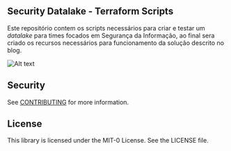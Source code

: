 ## Security Datalake - Terraform Scripts

Este repositório contem os scripts necessários para criar e testar um _datalake_ para times focados em Segurança da Informação, ao final sera criado os recursos necessários para funcionamento da solução descrito no blog.

![Alt text](/../main/architecture.png?raw=true "Arquitetura de referência")

## Security

See [CONTRIBUTING](CONTRIBUTING.md#security-issue-notifications) for more information.

## License

This library is licensed under the MIT-0 License. See the LICENSE file.

